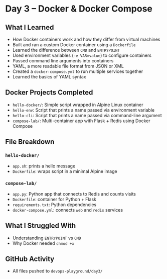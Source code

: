 # Day 3 – Docker & Docker Compose

## What I Learned

- How Docker containers work and how they differ from virtual machines
- Built and ran a custom Docker container using a `Dockerfile`
- Learned the difference between `CMD` and `ENTRYPOINT`
- Used environment variables (`-e VAR=value`) to configure containers
- Passed command line arguments into containers
- YAML, a more readable file format from JSON or XML
- Created a `docker-compose.yml` to run multiple services together
- Learned the basics of YAML syntax

## Docker Projects Completed

- `hello-docker/`: Simple script wrapped in Alpine Linux container
- `hello-env`: Script that prints a name passed via environment variable
- `hello-cli`: Script that prints a name passed via command-line argument
- `compose-lab/`: Multi-container app with Flask + Redis using Docker Compose

## File Breakdown

### `hello-docker/`

- `app.sh`: prints a hello message
- `Dockerfile`: wraps script in a minimal Alpine image

### `compose-lab/`

- `app.py`: Python app that connects to Redis and counts visits
- `Dockerfile`: container for Python + Flask
- `requirements.txt`: Python dependencies
- `docker-compose.yml`: connects `web` and `redis` services

## What I Struggled With

- Understanding `ENTRYPOINT` vs `CMD`
- Why Docker needed `chmod +x`

## GitHub Activity

- All files pushed to `devops-playground/day3/`
